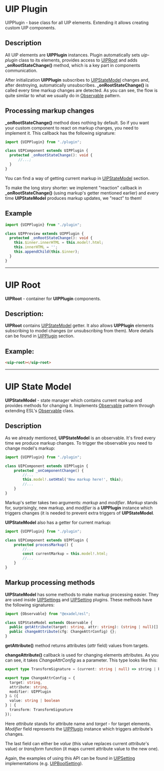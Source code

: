 <a href="#uip-plugin" id="uip-plugin"></a>
# UIP Plugin

UIPPlugin - base class for all UIP elements. Extending it allows creating custom UIP
components.

## Description

All UIP elements are **UIPPlugin** instances. Plugin automatically sets *uip-plugin* class to its elements,
provides access to [UIPRoot](#uip-root) and adds **_onRootStateChange()** method, which is a key part in components
communication.

After initialization **UIPPlugin** subscribes to [UIPStateModel](#uip-state-model) changes and, after
destroying, automatically unsubscribes. **_onRootStateChange()** is called every time markup changes are detected.
As you can see, the flow is quite similar to what we usually do in
[Observable](https://en.wikipedia.org/wiki/Observer_pattern) pattern.

## Processing markup changes

**_onRootStateChange()** method does nothing by default. So if you want your custom component to react on markup
changes, you need to implement it. This callback has the following signature:

```typescript
import {UIPPlugin} from "./plugin";

class UIPComponent extends UIPPlugin {
  protected _onRootStateChange(): void {
      //...;
  }
}
```

You can find a way of getting current markup in [UIPStateModel](#uip-state-model) section.

To make the long story shorter: we implement "reaction" callback in **_onRootStateChange()** (using markup's getter
mentioned earlier) and every time **UIPStateModel** produces markup updates, we "react" to them!

## Example

```typescript
import {UIPPlugin} from "./plugin";

class UIPPreview extends UIPPlugin {
  protected _onRootStateChange(): void {
    this.$inner.innerHTML = this.model!.html;
    this.innerHTML = '';
    this.appendChild(this.$inner);
  }
}
```

---
<a href="#uip-root" id="uip-root"></a>
# UIP Root

**UIPRoot** - container for **UIPPlugin** components.

## Description:

**UIPRoot** contains [UIPStateModel](#uip-state-model) getter. It also allows **UIPPlugin** elements
subscribing to model changes (or unsubscribing from them). More details can be found in [UIPPlugin](#uip-plugin) section.

## Example:

```html
<uip-root></uip-root>
```

---

<a href="#uip-state-model" id="uip-state-model"></a>
# UIP State Model

**UIPStateModel** - state manager which contains current markup and provides methods for changing it.
Implements [Observable](https://en.wikipedia.org/wiki/Observer_pattern) pattern through extending
ESL's [Observable](https://github.com/exadel-inc/esl/blob/main/src/modules/esl-utils/abstract/observable.ts) class.

## Description

As we already mentioned, **UIPStateModel** is an observable. It's fired every time we produce markup
changes. To trigger the observable you need to change model's markup:

```typescript
import {UIPPlugin} from "./plugin";

class UIPComponent extends UIPPlugin {
    protected _onComponentChange() {
        //...
        this.model!.setHtml('New markup here!', this);
        //...
    }
}
```

Markup's setter takes two arguments: *markup* and *modifier*. *Markup* stands for, surprisingly, new markup, and
*modifier* is a **UIPPlugin** instance which triggers changes (it is needed to prevent extra triggers of
**UIPStateModel**.


**UIPStateModel** also has a getter for current markup:

```typescript
import {UIPPlugin} from "./plugin";

class UIPComponent extends UIPPlugin {
    protected processMarkup() {
        //...
        const currentMarkup = this.model!.html;
        //...
    }
}
```

## Markup processing methods

**UIPStateModel** has some methods to make markup processing easier. They are used inside
[UIPSettings](src/plugins/settings/settings/README.md) and [UIPSetting](src/plugins/settings/settings/setting/README.md) plugins. These methods have the
following signatures:

```typescript
import {Observable} from "@exadel/esl";

class UIPStateModel extends Observable {
  public getAttribute(target: string, attr: string): (string | null)[] {};
  public changeAttribute(cfg: ChangeAttrConfig) {};
}
```

**getAttribute()** method returns attributes (*attr* field) values from targets.

**changeAttribute()** callback is used for changing elements attributes. As you can see, it takes *ChangeAttrConfig* as
a parameter. This type looks like this:

```typescript
export type TransformSignature = (current: string | null) => string | boolean | null;

export type ChangeAttrConfig = {
  target: string,
  attribute: string,
  modifier: UIPPlugin
} & ({
  value: string | boolean
} | {
  transform: TransformSignature
});

```

Here *attribute* stands for attribute name and *target* - for target elements. *Modifier* field represents the
[UIPPlugin](#uip-plugin) instance which triggers attribute's changes.

The last field can either be *value* (this value replaces current *attribute*'s value) or *transform* function (it maps
current attribute value to the new one).

Again, the examples of using this API can be found in [UIPSetting](src/plugins/settings/settings/setting/README.md)
implementations (e.g. [UIPBoolSetting](src/plugins/settings/settings/setting/bool-setting/README.md)).
